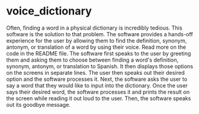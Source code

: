 # voice_dictionary
Often, finding a word in a physical dictionary is incredibly tedious. This software is the solution to that problem. The software provides a hands-off experience for the user by allowing them to find the definition, synonym, antonym, or translation of a word by using their voice. Read more on the code in the README file.
The software first speaks to the user by greeting them and asking them to choose between finding a word's definition, synonym, antonym, or translation to Spanish. It then displays those options on the screens in separate lines. The user then speaks out their desired option and the software processes it. Next, the software asks the user to say a word that they would like to input into the dictionary. Once the user says their desired word, the software processes it and prints the result on the screen while reading it out loud to the user. Then, the software speaks out its goodbye message. 
